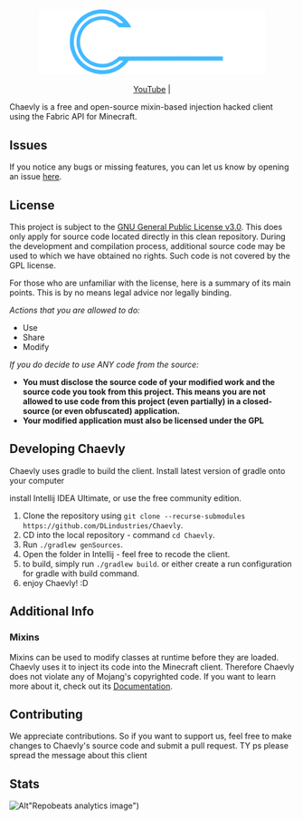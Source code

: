 <div align="center">
<p>
    <img width="400" src="https://raw.githubusercontent.com/DLindustries/database/main/Chaevly/chaevly.svg">
</p>

[YouTube](https://youtube.com/@quoly) |

</div>

Chaevly is a free and open-source mixin-based injection hacked client using the Fabric API for Minecraft.

## Issues

If you notice any bugs or missing features, you can let us know by opening an
issue [here](https://github.com/DLindustries/Chaevly/issues).

## License

This project is subject to the [GNU General Public License v3.0](https://www.gnu.org/licenses/gpl-3.0.en.html). This
does only apply for source code located directly in this clean repository. During the development and compilation
process, additional source code may be used to which we have obtained no rights. Such code is not covered by the GPL
license.

For those who are unfamiliar with the license, here is a summary of its main points. This is by no means legal advice
nor legally binding.

*Actions that you are allowed to do:*

- Use
- Share
- Modify

*If you do decide to use ANY code from the source:*

- **You must disclose the source code of your modified work and the source code you took from this project. This means
  you are not allowed to use code from this project (even partially) in a closed-source (or even obfuscated)
  application.**
- **Your modified application must also be licensed under the GPL**

## Developing Chaevly

Chaevly uses gradle to build the client. Install latest version of gradle onto your computer

install Intellij IDEA Ultimate, or use the free community edition.

1. Clone the repository using `git clone --recurse-submodules https://github.com/DLindustries/Chaevly`.
2. CD into the local repository - command `cd Chaevly`.
3. Run `./gradlew genSources`.
4. Open the folder in Intellij - feel free to recode the client.
5. to build, simply run `./gradlew build`. or either create a run configuration for gradle with build command.
6. enjoy Chaevly! :D

## Additional Info

### Mixins

Mixins can be used to modify classes at runtime before they are loaded. Chaevly uses it to inject its code into the
Minecraft client. Therefore Chaevly does not violate any of Mojang's copyrighted code. If you want to learn more about it, check out
its [Documentation](https://docs.spongepowered.org/5.1.0/en/plugin/internals/mixins.html).

## Contributing

We appreciate contributions. So if you want to support us, feel free to make changes to Chaevly's source code and
submit a pull request. TY
ps please spread the message about this client

## Stats

![Alt](https://repobeats.axiom.co/api/embed/63b90c11eafcb6a769c328d8a7f9afb5556dd3ca.svg "Repobeats analytics image")"Repobeats analytics image")
